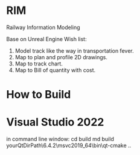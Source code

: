 # RIM
Railway Information Modeling

Base on Unreal Engine
Wish list:
1. Model track like the way in transportation fever.
2. Map to plan and profile 2D drawings.
3. Map to track chart.
4. Map to Bill of quantity with cost. 


# How to Build

# Visual Studio 2022
in command line window:
cd build
md build
yourQtDirPath\6.4.2\msvc2019_64\bin\qt-cmake ..
